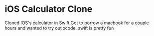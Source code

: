 # iOS Calculator Clone
Cloned IOS's calculator in Swift
Got to borrow a macbook for a couple hours and wanted to try out xcode. swift is pretty fun
